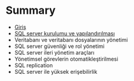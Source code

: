# Summary

* [Giriş](README.md)
* [SQL server kurulumu ve yapılandırılması](sql-server-kurulumu-ve-yapilandirilmasi.md)
* Veritabanı ve veritabanı dosyalarının yönetimi
* SQL server güvenliği ve rol yönetimi
* SQL server ileri yönetim araçları
* Yönetimsel görevlerin otomatikleştirilmesi
* SQL replication
* SQL server ile yüksek erişebilirlik

